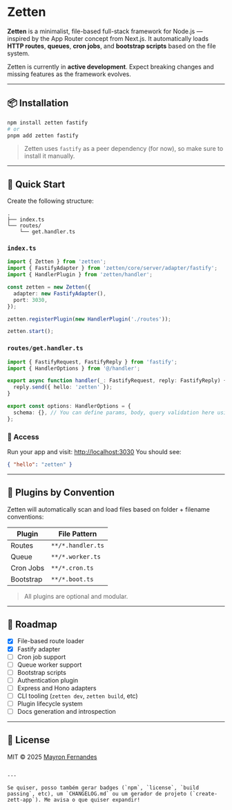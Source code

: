 # Zetten

**Zetten** is a minimalist, file-based full-stack framework for Node.js — inspired by the App Router concept from Next.js. It automatically loads **HTTP routes**, **queues**, **cron jobs**, and **bootstrap scripts** based on the file system.

Zetten is currently in **active development**. Expect breaking changes and missing features as the framework evolves.

---

## 📦 Installation

```bash
npm install zetten fastify
# or
pnpm add zetten fastify
````

> Zetten uses `fastify` as a peer dependency (for now), so make sure to install it manually.

---

## 🚀 Quick Start

Create the following structure:

```
.
├── index.ts
└── routes/
    └── get.handler.ts
```

### `index.ts`

```ts
import { Zetten } from 'zetten';
import { FastifyAdapter } from 'zetten/core/server/adapter/fastify';
import { HandlerPlugin } from 'zetten/handler';

const zetten = new Zetten({
  adapter: new FastifyAdapter(),
  port: 3030,
});

zetten.registerPlugin(new HandlerPlugin('./routes'));

zetten.start();
```

### `routes/get.handler.ts`

```ts
import { FastifyRequest, FastifyReply } from 'fastify';
import { HandlerOptions } from '@/handler';

export async function handler(_: FastifyRequest, reply: FastifyReply) {
  reply.send({ hello: 'zetten' });
}

export const options: HandlerOptions = {
  schema: {}, // You can define params, body, query validation here using Zod
};
```

### 🔗 Access

Run your app and visit: [http://localhost:3030](http://localhost:3030)
You should see:

```json
{ "hello": "zetten" }
```

---

## 🧩 Plugins by Convention

Zetten will automatically scan and load files based on folder + filename conventions:

| Plugin    | File Pattern      |
| --------- | ----------------- |
| Routes    | `**/*.handler.ts` |
| Queue     | `**/*.worker.ts`  |
| Cron Jobs | `**/*.cron.ts`    |
| Bootstrap | `**/*.boot.ts`    |

> All plugins are optional and modular.

---

## 📅 Roadmap

* [x] File-based route loader
* [x] Fastify adapter
* [ ] Cron job support
* [ ] Queue worker support
* [ ] Bootstrap scripts
* [ ] Authentication plugin
* [ ] Express and Hono adapters
* [ ] CLI tooling (`zetten dev`, `zetten build`, etc)
* [ ] Plugin lifecycle system
* [ ] Docs generation and introspection

---

## 📄 License

MIT © 2025 [Mayron Fernandes](https://github.com/mayron1806)

```

---

Se quiser, posso também gerar badges (`npm`, `license`, `build passing`, etc), um `CHANGELOG.md` ou um gerador de projeto (`create-zett-app`). Me avisa o que quiser expandir!
